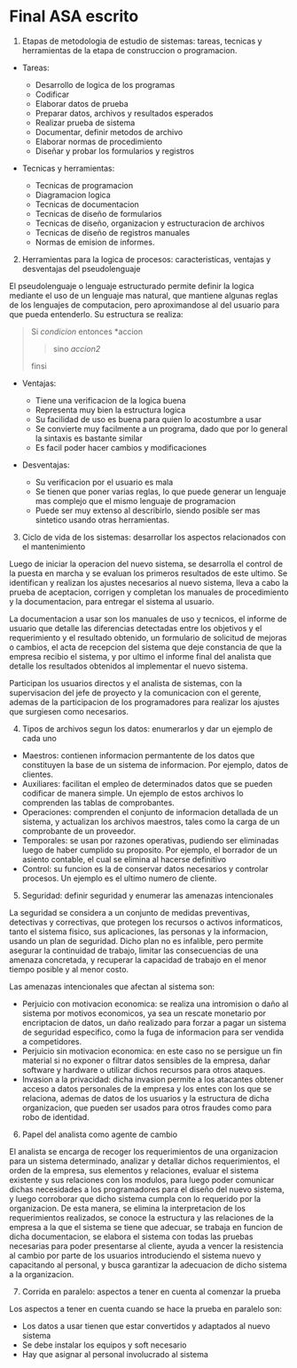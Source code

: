 # Final ASA escrito

1. Etapas de metodologia de estudio de sistemas: tareas, tecnicas y herramientas de la etapa de construccion o programacion.

- Tareas:

    - Desarrollo de logica de los programas
    - Codificar
    - Elaborar datos de prueba
    - Preparar datos, archivos y resultados esperados
    - Realizar prueba de sistema
    - Documentar, definir metodos de archivo
    - Elaborar normas de procedimiento
    - Diseñar y probar los formularios y registros

- Tecnicas y herramientas:

    - Tecnicas de programacion
    - Diagramacion logica
    - Tecnicas de documentacion
    - Tecnicas de diseño de formularios
    - Tecnicas de diseño, organizacion y estructuracion de archivos
    - Tecnicas de diseño de registros manuales
    - Normas de emision de informes.

2. Herramientas para la logica de procesos: caracteristicas, ventajas y desventajas del pseudolenguaje

El pseudolenguaje o lenguaje estructurado permite definir la logica mediante el uso de un lenguaje mas natural, que mantiene algunas reglas de los lenguajes de computacion, pero aproximandose al del usuario para que pueda entenderlo. Su estructura se realiza:

> Si *condicion* entonces *accion
>
>>sino *accion2*
>
>  finsi

- Ventajas:

    - Tiene una verificacion de la logica buena
    - Representa muy bien la estructura logica
    - Su facilidad de uso es buena para quien lo acostumbre a usar
    - Se convierte muy facilmente a un programa, dado que por lo general la sintaxis es bastante similar
    - Es facil poder hacer cambios y modificaciones

- Desventajas:

    - Su verificacion por el usuario es mala
    - Se tienen que poner varias reglas, lo que puede generar un lenguaje mas complejo que el mismo lenguaje de programacion
    - Puede ser muy extenso al describirlo, siendo posible ser mas sintetico usando otras herramientas.

3. Ciclo de vida de los sistemas: desarrollar los aspectos relacionados con el mantenimiento

Luego de iniciar la operacion del nuevo sistema, se desarrolla el control de la puesta en marcha y se evaluan los primeros resultados de este ultimo. Se identifican y realizan los ajustes necesarios al nuevo sistema, lleva a cabo la prueba de aceptacion, corrigen y completan los manuales de procedimiento y la documentacion, para entregar el sistema al usuario.

La documentacion a usar son los manuales de uso y tecnicos, el informe de usuario que detalle las diferencias detectadas entre los objetivos y el requerimiento y el resultado obtenido, un formulario de solicitud de mejoras o cambios, el acta de recepcion del sistema que deje constancia de que la empresa recibio el sistema, y por ultimo el informe final del analista que detalle los resultados obtenidos al implementar el nuevo sistema.

Participan los usuarios directos y el analista de sistemas, con la supervisacion del jefe de proyecto y la comunicacion con el gerente, ademas de la participacion de los programadores para realizar los ajustes que surgiesen como necesarios.

4. Tipos de archivos segun los datos: enumerarlos y dar un ejemplo de cada uno

- Maestros: contienen informacion permantente de los datos que constituyen la base de un sistema de informacion. Por ejemplo, datos de clientes.
- Auxiliares: facilitan el empleo de determinados datos que se pueden codificar de manera simple. Un ejemplo de estos archivos lo comprenden las tablas de comprobantes.
- Operaciones: comprenden el conjunto de informacion detallada de un sistema, y actualizan los archivos maestros, tales como la carga de un comprobante de un proveedor.
- Temporales: se usan por razones operativas, pudiendo ser eliminadas luego de haber cumplido su proposito. Por ejemplo, el borrador de un asiento contable, el cual se elimina al hacerse definitivo
- Control: su funcion es la de conservar datos necesarios y controlar procesos. Un ejemplo es el ultimo numero de cliente.

5. Seguridad: definir seguridad y enumerar las amenazas intencionales

La seguridad se considera a un conjunto de medidas preventivas, detectivas y correctivas, que protegen los recursos o activos informaticos, tanto el sistema fisico, sus aplicaciones, las personas y la informacion, usando un plan de seguridad. Dicho plan no es infalible, pero permite asegurar la continuidad de trabajo, limitar las consecuencias de una amenaza concretada, y recuperar la capacidad de trabajo en el menor tiempo posible y al menor costo.

Las amenazas intencionales que afectan al sistema son:

- Perjuicio con motivacion economica: se realiza una intromision o daño al sistema por motivos economicos, ya sea un rescate monetario por encriptacion de datos, un daño realizado para forzar a pagar un sistema de seguridad especifico, como la fuga de informacion para ser vendida a competidores.
- Perjuicio sin motivacion economica: en este caso no se persigue un fin material si no exponer o filtrar datos sensibles de la empresa, dañar software y hardware o utilizar dichos recursos para otros ataques.  
- Invasion a la privacidad: dicha invasion permite a los atacantes obtener acceso a datos personales de la empresa y los entes con los que se relaciona, ademas de datos de los usuarios y la estructura de dicha organizacion, que pueden ser usados para otros fraudes como para robo de identidad.

6. Papel del analista como agente de cambio

El analista se encarga de recoger los requerimientos de una organizacion para un sistema determinado, analizar y detallar dichos requerimientos, el orden de la empresa, sus elementos y relaciones, evaluar el sistema existente y sus relaciones con los modulos, para luego poder comunicar dichas necesidades a los programadores para el diseño del nuevo sistema, y luego corroborar que dicho sistema cumpla con lo requerido por la organizacion. De esta manera, se elimina la interpretacion de los requerimientos realizados, se conoce la estructura y las relaciones de la empresa a la que el sistema se tiene que adecuar, se trabaja en funcion de dicha documentacion, se elabora el sistema con todas las pruebas necesarias para poder presentarse al cliente, ayuda a vencer la resistencia al cambio por parte de los usuarios introduciendo el sistema nuevo y capacitando al personal, y busca garantizar la adecuacion de dicho sistema a la organizacion.

7. Corrida en paralelo: aspectos a tener en cuenta al comenzar la prueba

Los aspectos a tener en cuenta cuando se hace la prueba en paralelo son:

- Los datos a usar tienen que estar convertidos y adaptados al nuevo sistema
- Se debe instalar los equipos y soft necesario
- Hay que asignar al personal involucrado al sistema
